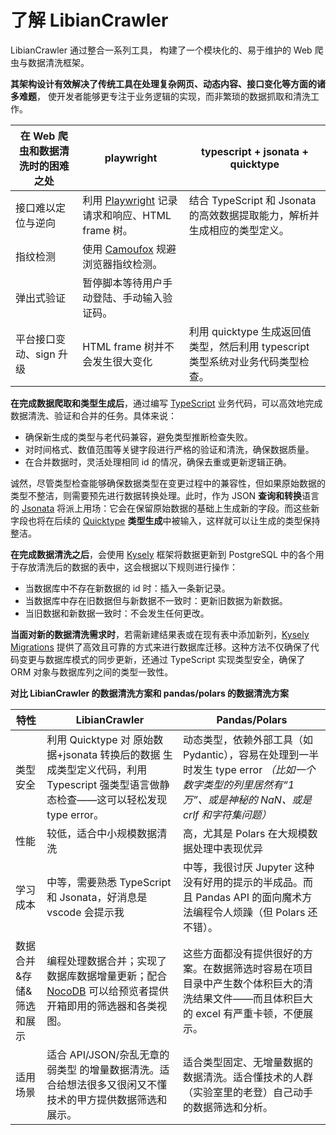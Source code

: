 # 了解 LibianCrawler

LibianCrawler 通过整合一系列工具，
构建了一个模块化的、易于维护的 Web 爬虫与数据清洗框架。

**其架构设计有效解决了传统工具在处理复杂网页、动态内容、接口变化等方面的诸多难题**，
使开发者能够更专注于业务逻辑的实现，而非繁琐的数据抓取和清洗工作。

| 在 Web 爬虫和数据清洗时的困难之处 | playwright                                                                 | typescript + jsonata + quicktype                                                |
| --------------------------------- | -------------------------------------------------------------------------- | ------------------------------------------------------------------------------- |
| 接口难以定位与逆向                | 利用 [Playwright](https://playwright.dev/) 记录请求和响应、HTML frame 树。 | 结合 TypeScript 和 Jsonata 的高效数据提取能力，解析并生成相应的类型定义。       |
| 指纹检测                          | 使用 [Camoufox](https://camoufox.com/) 规避浏览器指纹检测。                |                                                                                 |
| 弹出式验证                        | 暂停脚本等待用户手动登陆、手动输入验证码。                                 |                                                                                 |
| 平台接口变动、sign 升级           | HTML frame 树并不会发生很大变化                                            | 利用 quicktype 生成返回值类型，然后利用 typescript 类型系统对业务代码类型检查。 |

**在完成数据爬取和类型生成后**，通过编写 [TypeScript](https://www.typescriptlang.org/) 业务代码，可以高效地完成数据清洗、验证和合并的任务。具体来说：

- 确保新生成的类型与老代码兼容，避免类型推断检查失败。
- 对时间格式、数值范围等关键字段进行严格的验证和清洗，确保数据质量。
- 在合并数据时，灵活处理相同 id 的情况，确保去重或更新逻辑正确。

诚然，尽管类型检查能够确保数据类型在变更过程中的兼容性，但如果原始数据的类型不整洁，则需要预先进行数据转换处理。此时，作为 JSON **查询和转换**语言的 [Jsonata](https://jsonata.org/) 将派上用场：它会在保留原始数据的基础上生成新的字段。而这些新字段也将在后续的 [Quicktype](https://quicktype.io/) **类型生成**中被输入，这样就可以让生成的类型保持整洁。

**在完成数据清洗之后**，会使用 [Kysely](https://kysely.dev/) 框架将数据更新到 PostgreSQL 中的各个用于存放清洗后的数据的表中，这会根据以下规则进行操作：

- 当数据库中不存在新数据的 id 时：插入一条新记录。
- 当数据库中存在旧数据但与新数据不一致时：更新旧数据为新数据。
- 当旧数据和新数据一致时：不会发生任何更改。

**当面对新的数据清洗需求时**，若需新建结果表或在现有表中添加新列，[Kysely Migrations](https://kysely.dev/docs/migrations)
提供了高效且可靠的方式来进行数据库迁移。这种方法不仅确保了代码变更与数据库模式的同步更新，还通过 TypeScript 实现类型安全，确保了
ORM 对象与数据库列之间的类型一致性。

**对比 LibianCrawler 的数据清洗方案和 pandas/polars 的数据清洗方案**

| 特性                     | LibianCrawler                                                                                                                       | Pandas/Polars                                                                                                                                             |
| ------------------------ | ----------------------------------------------------------------------------------------------------------------------------------- | --------------------------------------------------------------------------------------------------------------------------------------------------------- |
| 类型安全                 | 利用 Quicktype 对 原始数据+jsonata 转换后的数据 生成类型定义代码，利用 Typescript 强类型语言做静态检查——这可以轻松发现 type error。 | 动态类型，依赖外部工具（如 Pydantic），容易在处理到一半时发生 type error _（比如一个数字类型的列里居然有“1 万”、或是神秘的 NaN、或是 crlf 和字符集问题）_ |
| 性能                     | 较低，适合中小规模数据清洗                                                                                                          | 高，尤其是 Polars 在大规模数据处理中表现优异                                                                                                              |
| 学习成本                 | 中等，需要熟悉 TypeScript 和 Jsonata，好消息是 vscode 会提示我                                                                      | 中等，我很讨厌 Jupyter 这种没有好用的提示的半成品。而且 Pandas API 的面向魔术方法编程令人烦躁（但 Polars 还不错）。                                       |
| 数据合并&存储&筛选和展示 | 编程处理数据合并；实现了数据库数据增量更新；配合 [NocoDB](https://nocodb.com/) 可以给预览者提供开箱即用的筛选器和各类视图。         | 这些方面都没有提供很好的方案。在数据筛选时容易在项目目录中产生数个体积巨大的清洗结果文件——而且体积巨大的 excel 有严重卡顿，不便展示。                     |
| 适用场景                 | 适合 API/JSON/杂乱无章的弱类型 的增量数据清洗。适合给想法很多又很闲又不懂技术的甲方提供数据筛选和展示。                             | 适合类型固定、无增量数据的数据清洗。适合懂技术的人群（实验室里的老登）自己动手的数据筛选和分析。                                                          |

